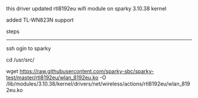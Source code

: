 this driver updated  rtl8192eu wifi module on sparky 3.10.38 kernel

added TL-WN823N support

steps
*********
ssh ogin to sparky 

cd /usr/src/

wget https://raw.githubusercontent.com/sparky-sbc/sparky-test/master/rtl8192eu/wlan_8192eu.ko -O /lib/modules/3.10.38/kernel/drivers/net/wireless/actions/rtl8192eu/wlan_8192eu.ko




